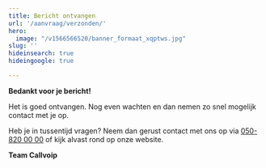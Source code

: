 ```yaml
---
title: Bericht ontvangen
url: '/aanvraag/verzonden/'
hero:
  image: "/v1566566520/banner_formaat_xqptws.jpg"
slug: ''
hideinsearch: true
hideingoogle: true

---
```

**Bedankt voor je bericht!**

Het is goed ontvangen. Nog even wachten en dan nemen zo snel mogelijk contact met je op.

Heb je in tussentijd vragen? Neem dan gerust contact met ons op via  [050-820 00 00](tel:+31508200000) of kijk alvast rond op onze website.

**Team Callvoip**
